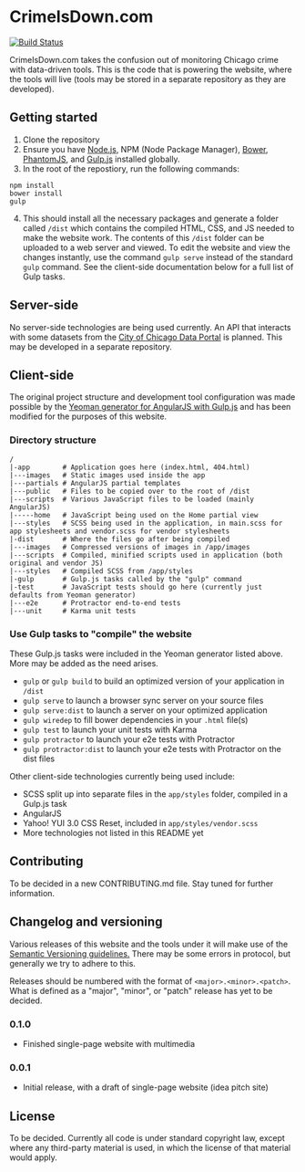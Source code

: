 CrimeIsDown.com
===========

[![Build Status](https://travis-ci.org/EricTendian/crimeisdown.svg)](https://travis-ci.org/EricTendian/crimeisdown)

CrimeIsDown.com takes the confusion out of monitoring Chicago crime with data-driven tools. This is the code that is powering the website, where the tools will live (tools may be stored in a separate repository as they are developed).

## Getting started

1. Clone the repository
2. Ensure you have [Node.js](http://nodejs.org/), NPM (Node Package Manager), [Bower](http://bower.io/), [PhantomJS](http://phantomjs.org/), and [Gulp.js](http://gulpjs.com/) installed globally.
3. In the root of the repostiory, run the following commands:

```shell
npm install
bower install
gulp
```

4. This should install all the necessary packages and generate a folder called `/dist` which contains the compiled HTML, CSS, and JS needed to make the website work. The contents of this `/dist` folder can be uploaded to a web server and viewed. To edit the website and view the changes instantly, use the command `gulp serve` instead of the standard `gulp` command. See the client-side documentation below for a full list of Gulp tasks.

## Server-side

No server-side technologies are being used currently. An API that interacts with some datasets from the [City of Chicago Data Portal](https://data.cityofchicago.org/) is planned. This may be developed in a separate repository.

## Client-side

The original project structure and development tool configuration was made possible by the [Yeoman generator for AngularJS with Gulp.js](https://github.com/Swiip/generator-gulp-angular) and has been modified for the purposes of this website.

### Directory structure

    /
    |-app        # Application goes here (index.html, 404.html)
    |---images   # Static images used inside the app
    |---partials # AngularJS partial templates
    |---public   # Files to be copied over to the root of /dist
    |---scripts  # Various JavaScript files to be loaded (mainly AngularJS)
    |-----home   # JavaScript being used on the Home partial view
    |---styles   # SCSS being used in the application, in main.scss for app stylesheets and vendor.scss for vendor stylesheets
    |-dist       # Where the files go after being compiled
    |---images   # Compressed versions of images in /app/images
    |---scripts  # Compiled, minified scripts used in application (both original and vendor JS)
    |---styles   # Compiled SCSS from /app/styles
    |-gulp       # Gulp.js tasks called by the "gulp" command
    |-test       # JavaScript tests should go here (currently just defaults from Yeoman generator)
    |---e2e      # Protractor end-to-end tests
    |---unit     # Karma unit tests

### Use Gulp tasks to "compile" the website

These Gulp.js tasks were included in the Yeoman generator listed above. More may be added as the need arises.

  * `gulp` or `gulp build` to build an optimized version of your application in `/dist`
  * `gulp serve` to launch a browser sync server on your source files
  * `gulp serve:dist` to launch a server on your optimized application
  * `gulp wiredep` to fill bower dependencies in your `.html` file(s)
  * `gulp test` to launch your unit tests with Karma
  * `gulp protractor` to launch your e2e tests with Protractor
  * `gulp protractor:dist` to launch your e2e tests with Protractor on the dist files

Other client-side technologies currently being used include:

  * SCSS split up into separate files in the `app/styles` folder, compiled in a Gulp.js task
  * AngularJS
  * Yahoo! YUI 3.0 CSS Reset, included in `app/styles/vendor.scss`
  * More technologies not listed in this README yet

## Contributing

To be decided in a new CONTRIBUTING.md file. Stay tuned for further information.

## Changelog and versioning

Various releases of this website and the tools under it will make use of the [Semantic Versioning guidelines.](http://semver.org/) There may be some errors in protocol, but generally we try to adhere to this.

Releases should be numbered with the format of `<major>.<minor>.<patch>`. What is defined as a "major", "minor", or "patch" release has yet to be decided.

### 0.1.0

* Finished single-page website with multimedia

### 0.0.1

* Initial release, with a draft of single-page website (idea pitch site)

## License

To be decided. Currently all code is under standard copyright law, except where any third-party material is used, in which the license of that material would apply.
